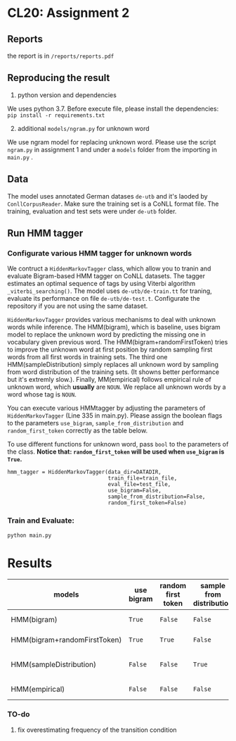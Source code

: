 # CL20: Assignment 2


## Reports

the report is in `/reports/reports.pdf`

## Reproducing the result

1. python version and dependencies 

We uses python 3.7. Before execute file, please install the dependencies:
`pip install -r requirements.txt`

2. additional `models/ngram.py` for unknown word

We use ngram model for replacing unknown word. Please use the script `ngram.py` in assignment 1 and 
under a `models` folder from the importing in `main.py` .

## Data

The model uses annotated German datases `de-utb` and it's laoded by `ConllCorpusReader`. Make sure the training set is a CoNLL format file. The training, evaluation and test sets were under `de-utb` folder.

## Run HMM tagger

### Configurate various HMM tagger for unknown words 

We contruct a `HiddenMarkovTagger` class, which allow you to tranin and evaluate Bigram-based HMM tagger on CoNLL datasets.
The tagger estimates an optimal sequence of tags by using Viterbi algorithm `_viterbi_searching()`.  The model uses 
`de-utb/de-train.tt` for traning, evaluate its performance on file `de-utb/de-test.t`. Configurate the repository if you are
not using the same dataset.
  
`HiddenMarkovTagger` provides various mechanisms to deal with unknown words while inference. The HMM(bigram), which is baseline, uses bigram model
to replace the unknown word by predicting the missing one in vocabulary given previous word. The HMM(bigram+randomFirstToken) tries to improve the unknown 
word at first position by random sampling first words from all first words in training sets. The third one HMM(sampleDistribution) simply replaces all 
unknown word by sampling from word distribution of the training sets. (It showns better performance but it's extremly slow.). Finally, MM(empirical) follows empirical rule
of unknown word, which **usually** are `NOUN`. We replace all unknown words by a word whose tag is `NOUN`.

You can execute various HMMtagger by adjusting the parameters of `HiddenMarkovTagger` (Line 335 in main.py). Please assign the boolean flags to the parameters
`use_bigram`, `sample_from_distribution` and `random_first_token` correctly as the table below.

To use different functions for unknown word, pass `bool` to the parameters of the class. **Notice that: `random_first_token` will be used when `use_bigram` is `True`.**
```
hmm_tagger = HiddenMarkovTagger(data_dir=DATADIR,
                                train_file=train_file,
                                eval_file=test_file,
                                use_bigram=False,
                                sample_from_distribution=False, 
                                random_first_token=False)
```

### Train and Evaluate:

`python main.py`

# Results

| models | use bigram | random first token | sample from distribution | speed (sec.) | accuracy |
| ------ | ---------- | ------------------ | ------------------------ | ------------ | -------- |
| HMM(bigram) | `True` | `False` | `False` | slow (8.7685) | 0.8411 |
| HMM(bigram+randomFirstToken) | `True` | `True` | `False` | slow (9.3351) | 0.8513 |
| HMM(sampleDistribution) | `False` | `False` | `True` | extremly slow (18.4848) | 0.8707 |
| HMM(empirical) | `False` | `False` | `False` | **fast (6.8549)** | **0.8714** |

### TO-do
1. fix overestimating frequency of the transition condition
